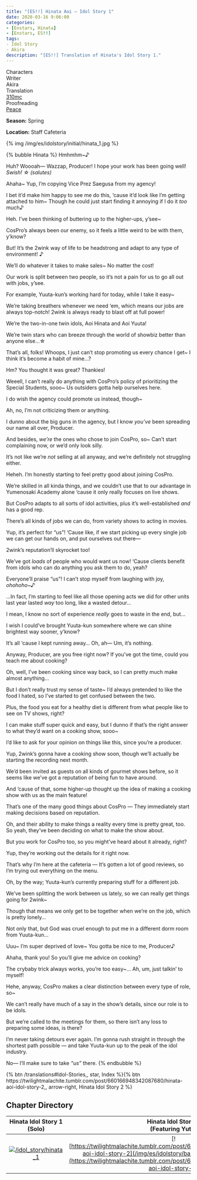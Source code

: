 ```yaml
---
title: "[ES!!] Hinata Aoi – Idol Story 1"
date: 2020-03-16 9:06:00
categories:
- [Enstars, Hinata]
- [Enstars, ES!!]
tags:
- Idol Story
- Akira
description: "[ES!!] Translation of Hinata's Idol Story 1."
---
```

<div class="three-wrapper" style="--storyColor:#965e7d;--storyColor-rgb:150,94,125;--storyColor-h:326.8;--storyColor-s: 23%;--storyColor-l:47.8%;">
    <div class="info-area">
        <div class="info">
            <div class="info-item characters">
                <div class="label">
                    Characters
                </div>
                <div class="value">
								<a href="/categories/Enstars/Hinata" character="Hinata"></a>
                </div>
            </div>
            <div class="info-item one">
                <div class="label">
                    Writer
                </div>
                <div class="value">
                    Akira
                </div>
            </div>
            <div class="info-item two">
                <div class="label">
                    Translation
                </div>
                <div class="value">
                    <a href="/about">310mc</a>
                </div>
            </div>
            <div class="info-item three">
                <div class="label">
                   Proofreading
                </div>
                <div class="value">
                    <a href="https://twitter.com/yoroshikilled">Peace</a>
                </div>
            </div>
        </div>
    </div>
</div>

<!-- more -->

<div class="msr-season spring">
    <p><span><b>Season:</b> Spring</span></p>
</div>

<div class="msr-location">
    <p><span><b>Location:</b> Staff Cafeteria</span></p>
</div>

{% img /img/es/idolstory/initial/hinata_1.jpg %}

{% bubble Hinata %}
Hmhmhm~♪

Huh? Woooah— Wazzap, Producer! I hope your work has been going well! <em>Swish! ☆ <th>(salutes)</th></em>

Ahaha~ Yup, I’m copying Vice Prez Saegusa from my agency!

I bet it’d make him happy to see me do this, ‘cause it’d look like I’m getting attached to him~ Though he could just start finding it annoying if I do it *too* much♪

Heh. I’ve been thinking of buttering up to the higher-ups, y’see~

CosPro’s always been our enemy, so it feels a little weird to be with them, y’know?

But! It’s the 2wink way of life to be headstrong and adapt to any type of environment! ♪

We’ll do whatever it takes to make sales~ No matter the cost!

Our work is split between two people, so it’s not a pain for us to go all out with jobs, y’see.

For example, Yuuta-kun’s working hard for today, while I take it easy~

We’re taking breathers whenever we need ‘em, which means our jobs are always top-notch! 2wink is always ready to blast off at full power!

We’re the two-in-one twin idols, Aoi Hinata and Aoi Yuuta!

We’re twin stars who can breeze through the world of showbiz better than anyone else…☆

That’s all, folks! Whoops, I just can’t stop promoting us every chance I get~ I think it’s become a habit of mine…?

Hm? You thought it was great? Thankies!

Weeell, I can’t really do anything with CosPro’s policy of prioritizing the Special Students, sooo~ Us outsiders gotta help ourselves here.

I do wish the agency could promote us instead, though~

Ah, no, I’m not criticizing them or anything.

I dunno about the big guns in the agency, but I know *you’ve* been spreading our name all over, Producer.

And besides, *we’re* the ones who chose to join CosPro, so~ Can’t start complaining now, or we’d only look silly.

It’s not like we’re *not* selling at all anyway, and we’re definitely not struggling either.

Heheh. I’m honestly starting to feel pretty good about joining CosPro.

We’re skilled in all kinda things, and we couldn’t use that to our advantage in Yumenosaki Academy alone ‘cause it only really focuses on live shows.

But CosPro adapts to all sorts of idol activities, plus it’s well-established *and* has a good rep.

There’s all kinds of jobs we can do, from variety shows to acting in movies.

Yup, it’s perfect for “us”! ‘Cause like, if we start picking up every single job we can get our hands on, and put ourselves out there—

2wink’s reputation’ll skyrocket too!

We’ve got *loads* of people who would want us now! ‘Cause clients benefit from idols who can do anything you ask them to do, yeah?

Everyone’ll praise “us”! I can’t stop myself from laughing with joy, *ohohoho~♪*

…In fact, I’m starting to feel like all those opening acts we did for other units last year lasted *way* too long, like a wasted detour…

I mean, I know no sort of experience *really* goes to waste in the end, but…

I wish I could’ve brought Yuuta-kun somewhere where we can shine brightest way sooner, y’know?

It’s all ‘cause I kept running away… Oh, ah— Um, it’s nothing.

Anyway, Producer, are you free right now? If you’ve got the time, could you teach me about cooking?

Oh, well, I’ve been cooking since way back, so I can pretty much make almost anything…

But I don’t really trust my sense of taste~ I’d always pretended to like the food I hated, so I’ve started to get confused between the two.

Plus, the food you eat for a healthy diet is different from what people like to see on TV shows, right?

I can make stuff super quick and easy, but I dunno if that’s the right answer to what they’d want on a cooking show, sooo~

I’d like to ask for your opinion on things like this, since you’re a producer.

Yup, 2wink’s gonna have a cooking show soon, though we’ll actually be starting the recording next month.

We’d been invited as guests on all kinds of gourmet shows before, so it seems like we’ve got a reputation of being fun to have around.

And ‘cause of that, some higher-up thought up the idea of making a cooking show with us as the main feature!

That’s one of the many good things about CosPro — They immediately start making decisions based on reputation.

Oh, and their ability to make things a reality every time is pretty great, too. So yeah, they’ve been deciding on what to make the show about.

But you work for CosPro too, so you might’ve heard about it already, right?

Yup, they’re working out the details for it right now.

That’s why I’m here at the cafeteria — It’s gotten a lot of good reviews, so I’m trying out everything on the menu.

Oh, by the way; Yuuta-kun’s currently preparing stuff for a different job.

We’ve been splitting the work between us lately, so we can really get things going for 2wink~

Though that means we only get to be together when we’re on the job, which is pretty lonely…

Not only that, but God was cruel enough to put me in a different dorm room from Yuuta-kun…

Uuu~ I’m super deprived of love~ You gotta be nice to me, Producer♪

Ahaha, thank you! So you’ll give me advice on cooking?

The crybaby trick always works, you’re too easy~… Ah, um, just talkin’ to myself!

Hehe, anyway, CosPro makes a clear distinction between every type of role, so~

We can’t really have much of a say in the show’s details, since our role is to be idols.

But we’re called to the meetings for them, so there isn’t any loss to preparing some ideas, is there?

I’m never taking detours ever again. I’m gonna rush straight in through the shortest path possible — and take Yuuta-kun up to the peak of the idol industry.

No— I’ll make sure to take *“us”* there.
{% endbubble %}

<div toc>{% btn /translations#Idol-Stories,, star, Index %}{% btn https://twilightmalachite.tumblr.com/post/660166948342087680/hinata-aoi-idol-story-2,, arrow-right, Hinata Idol Story 2 %}</div>

## Chapter Directory

Hinata Idol Story 1<br>(Solo)|Hinata Idol Story 2<br>(Featuring Yuta)|Hinata Idol Story 3<br>(Featuring Midori)
:-:|:-:|:-:
[![/idol_story/hinata_1](/img/es/idolstory/banner/hinataidolstory1.jpg)](/idol_story/hinata_1)|[![https://twilightmalachite.tumblr.com/post/660166948342087680/hinata-aoi-idol-story-2](/img/es/idolstory/banner/hinataidolstory2.jpg)](https://twilightmalachite.tumblr.com/post/660166948342087680/hinata-aoi-idol-story-2)|[![/idol_story/hinata_3](/img/es/idolstory/banner/hinataidolstory3.jpg)](/idol_story/hinata_3)
